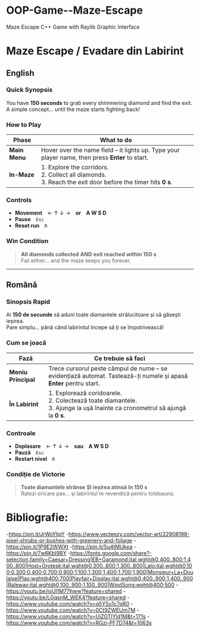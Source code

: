 # OOP-Game--Maze-Escape
Maze Escape C++ Game with Raylib Graphic Interface

# Maze Escape / Evadare din Labirint


## English

###  Quick Synopsis
You have **150 seconds** to grab every shimmering diamond and find the exit.  
A simple concept… until the maze starts fighting back!

###   How to Play
| Phase | What to do |
|-------|------------|
| **Main Menu** | Hover over the name field – it lights up. Type your player name, then press **Enter** to start. |
| **In-Maze** | 1. Explore the corridors.<br>2. Collect all diamonds.<br>3. Reach the exit door before the timer hits **0 s**. |

###   Controls
- **Movement** ← ↑ ↓ → **or** **A W S D**  
- **Pause** `Esc`
- **Reset run** `R`

###  Win Condition
> **All diamonds collected** **AND** **exit reached** **within 150 s**  
> Fail either… and the maze keeps you forever. 

---

##   Română

###   Sinopsis Rapid
Ai **150 de secunde** să aduni toate diamantele strălucitoare și să găsești ieșirea.  
Pare simplu… până când labirintul începe să ți se împotrivească!

###   Cum se joacă
| Fază | Ce trebuie să faci |
|------|--------------------|
| **Meniu Principal** | Trece cursorul peste câmpul de nume – se evidențiază automat. Tastează-ți numele și apasă **Enter** pentru start. |
| **În Labirint** | 1. Explorează coridoarele.<br>2. Colectează toate diamantele.<br>3. Ajunge la ușă înainte ca cronometrul să ajungă la **0 s**. |

###  Controale
- **Deplasare** ← ↑ ↓ → **sau** **A W S D**  
- **Pauză** `Esc`  
- **Restart nivel** `R`

###   Condiție de Victorie
> **Toate diamantele strânse** **ȘI** **ieșirea atinsă** **în 150 s**  
> Ratezi oricare pas… și labirintul te revendică pentru totdeauna. 

#  Bibliografie:
-https://pin.it/JrWoYlipY
-https://www.vecteezy.com/vector-art/22908198-pixel-shrubs-or-bushes-with-greenery-and-foliage
-https://pin.it/1P9E2WWXt
-https://pin.it/5u4tMUkea
-https://pin.it/7w6KbI9BY
-https://fonts.google.com/share?-selection.family=Caesar+Dressing|EB+Garamond:ital,wght@0,400..800;1,400..800|Host+Grotesk:ital,wght@0,300..800;1,300..800|Lato:ital,wght@0,100;0,300;0,400;0,700;0,900;1,100;1,300;1,400;1,700;1,900|Monsieur+La+Doulaise|Play:wght@400;700|Playfair+Display:ital,wght@0,400..900;1,400..900|Raleway:ital,wght@0,100..900;1,100..900|WindSong:wght@400;500
-https://youtu.be/ioUl1M77hww?feature=shared
-https://youtu.be/LGqsnM_WEK4?feature=shared
-https://www.youtube.com/watch?v=q5Y5u1c7qR0
-https://www.youtube.com/watch?v=0Ct9ZWEUm7M
-https://www.youtube.com/watch?v=UiZGTIYld1M&t=171s
-https://www.youtube.com/watch?v=RGzj-PF7D74&t=1063s
